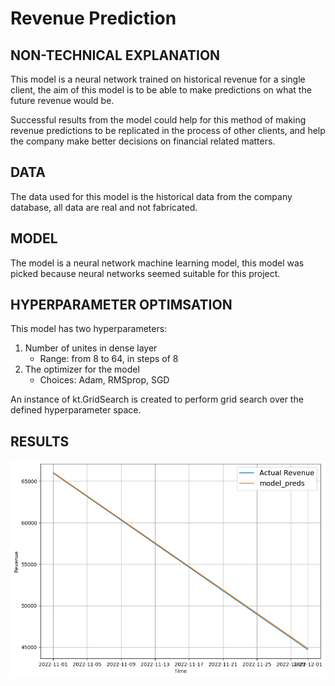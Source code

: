 # Revenue Prediction


## NON-TECHNICAL EXPLANATION
This model is a neural network trained on historical revenue for a single client, the aim of this model is to be able to make predictions on what the future revenue would be.

Successful results from the model could help for this method of making revenue predictions to be replicated in the process of other clients, and help the company make better decisions on financial related matters.

## DATA
The data used for this model is the historical data from the company database, all data are real and not fabricated.

## MODEL 
The model is a neural network machine learning model, this model was picked because neural networks seemed suitable for this project.

## HYPERPARAMETER OPTIMSATION

This model has two hyperparameters:
1. Number of unites in dense layer
    * Range: from 8 to 64, in steps of 8
2. The optimizer for the model
    * Choices: Adam, RMSprop, SGD

An instance of kt.GridSearch is created to perform grid search over the defined hyperparameter space.

## RESULTS

![Screenshot](pred_vs_actual.png)


